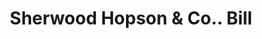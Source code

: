 ---
doi: 10.7916/D8PK1T7J
date_other: '1870'
date_other_textual: 1870-1879
form: printed ephemera
genre:
- Invoices
name:
- Sherwood Hopson & Co.
object_in_context_url: https://biggert.cul.columbia.edu/items/view/ave_biggert_01226
subject_hierarchical_geographic:
- Utica, New York, United States
subject_name:
- Sherwood Hopson & Co.
title: Sherwood Hopson & Co.. Bill
sort_title: Sherwood Hopson & Co.. Bill
call_number: ave_biggert_01226
coordinates:
- 43.094722222222224,-75.27583333333334
pid: ave_biggert_01226
identifiers: ave_biggert_01226
permalink: /biggert/ave_biggert_01226/
layout: iiif-image-page
---